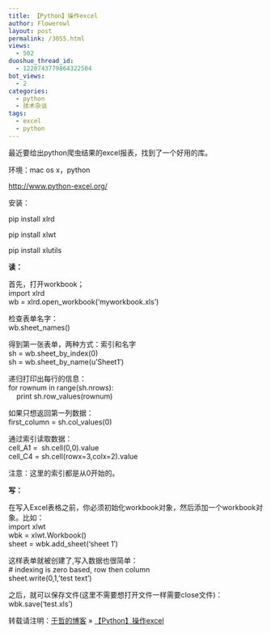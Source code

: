```yaml
---
title: 【Python】操作excel
author: Flowerowl
layout: post
permalink: /3055.html
views:
  - 502
duoshuo_thread_id:
  - 1220743779864322504
bot_views:
  - 2
categories:
  - python
  - 技术杂谈
tags:
  - excel
  - python
---
```

最近要给出python爬虫结果的excel报表，找到了一个好用的库。

环境：mac os x，python

http://www.python-excel.org/

安装：

pip install xlrd

pip install xlwt

pip install xlutils

**读：**

首先，打开workbook；      
import xlrd  
wb = xlrd.open_workbook(&#8216;myworkbook.xls&#8217;)

检查表单名字：      
wb.sheet_names()

得到第一张表单，两种方式：索引和名字      
sh = wb.sheet\_by\_index(0)  
sh = wb.sheet\_by\_name(u&#8217;Sheet1&#8242;)

递归打印出每行的信息：      
for rownum in range(sh.nrows):  
    print sh.row_values(rownum)

如果只想返回第一列数据：  
first\_column = sh.col\_values(0)

通过索引读取数据：      
cell_A1 =  sh.cell(0,0).value  
cell_C4 = sh.cell(rowx=3,colx=2).value

注意：这里的索引都是从0开始的。

**写：**

在写入Excel表格之前，你必须初始化workbook对象，然后添加一个workbook对象。比如：  
import xlwt  
wbk = xlwt.Workbook()  
sheet = wbk.add_sheet(&#8216;sheet 1&#8242;)

这样表单就被创建了,写入数据也很简单：  
\# indexing is zero based, row then column  
sheet.write(0,1,&#8217;test text&#8217;)

之后，就可以保存文件(这里不需要想打开文件一样需要close文件)：  
wbk.save(&#8216;test.xls&#8217;)

转载请注明：[于哲的博客][1] &raquo; [【Python】操作excel][2]

 [1]: http://lazynight.me
 [2]: http://lazynight.me/3055.html